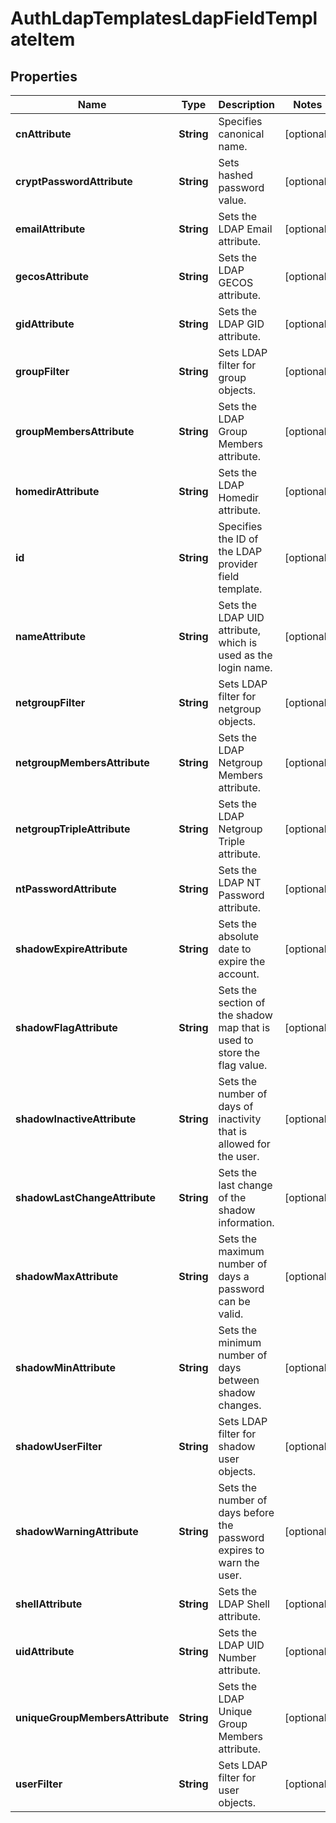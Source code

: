 
# AuthLdapTemplatesLdapFieldTemplateItem

## Properties
Name | Type | Description | Notes
------------ | ------------- | ------------- | -------------
**cnAttribute** | **String** | Specifies canonical name. |  [optional]
**cryptPasswordAttribute** | **String** | Sets hashed password value. |  [optional]
**emailAttribute** | **String** | Sets the LDAP Email attribute. |  [optional]
**gecosAttribute** | **String** | Sets the LDAP GECOS attribute. |  [optional]
**gidAttribute** | **String** | Sets the LDAP GID attribute. |  [optional]
**groupFilter** | **String** | Sets LDAP filter for group objects. |  [optional]
**groupMembersAttribute** | **String** | Sets the LDAP Group Members attribute. |  [optional]
**homedirAttribute** | **String** | Sets the LDAP Homedir attribute. |  [optional]
**id** | **String** | Specifies the ID of the LDAP provider field template. |  [optional]
**nameAttribute** | **String** | Sets the LDAP UID attribute, which is used as the login name. |  [optional]
**netgroupFilter** | **String** | Sets LDAP filter for netgroup objects. |  [optional]
**netgroupMembersAttribute** | **String** | Sets the LDAP Netgroup Members attribute. |  [optional]
**netgroupTripleAttribute** | **String** | Sets the LDAP Netgroup Triple attribute. |  [optional]
**ntPasswordAttribute** | **String** | Sets the LDAP NT Password attribute. |  [optional]
**shadowExpireAttribute** | **String** | Sets the absolute date to expire the account. |  [optional]
**shadowFlagAttribute** | **String** | Sets the section of the shadow map that is used to store the flag value. |  [optional]
**shadowInactiveAttribute** | **String** | Sets the number of days of inactivity that is allowed for the user. |  [optional]
**shadowLastChangeAttribute** | **String** | Sets the last change of the shadow information. |  [optional]
**shadowMaxAttribute** | **String** | Sets the maximum number of days a password can be valid. |  [optional]
**shadowMinAttribute** | **String** | Sets the minimum number of days between shadow changes. |  [optional]
**shadowUserFilter** | **String** | Sets LDAP filter for shadow user objects. |  [optional]
**shadowWarningAttribute** | **String** | Sets the number of days before the password expires to warn the user. |  [optional]
**shellAttribute** | **String** | Sets the LDAP Shell attribute. |  [optional]
**uidAttribute** | **String** | Sets the LDAP UID Number attribute. |  [optional]
**uniqueGroupMembersAttribute** | **String** | Sets the LDAP Unique Group Members attribute. |  [optional]
**userFilter** | **String** | Sets LDAP filter for user objects. |  [optional]



